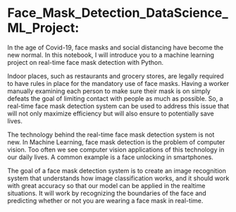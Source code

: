 # Face_Mask_Detection_DataScience_ML_Project:
In the age of Covid-19, face masks and social distancing have become the new normal. In this notebook, I will introduce you to a machine learning project on real-time face mask detection with Python.

Indoor places, such as restaurants and grocery stores, are legally required to have rules in place for the mandatory use of face masks. Having a worker manually examining each person to make sure their mask is on simply defeats the goal of limiting contact with people as much as possible. So, a real-time face mask detection system can be used to address this issue that will not only maximize efficiency but will also ensure to potentially save lives.


The technology behind the real-time face mask detection system is not new. In Machine Learning, face mask detection is the problem of computer vision. Too often we see computer vision applications of this technology in our daily lives. A common example is a face unlocking in smartphones.

The goal of a face mask detection system is to create an image recognition system that understands how image classification works, and it should work with great accuracy so that our model can be applied in the realtime situations. It will work by recognizing the boundaries of the face and predicting whether or not you are wearing a face mask in real-time.
